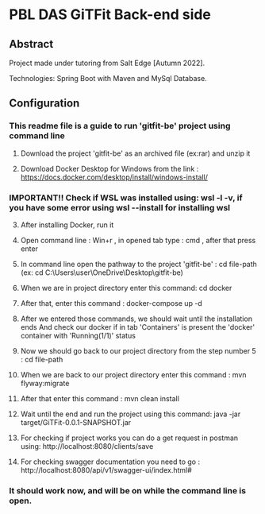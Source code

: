 # PBL DAS GiTFit Back-end side

## Abstract
Project made under tutoring from Salt Edge [Autumn 2022].

Technologies: Spring Boot with Maven and MySql Database.

## Configuration
### This readme file is a guide to run 'gitfit-be' project using command line

1. Download the project 'gitfit-be' as an archived file (ex:rar) and unzip it

2. Download Docker Desktop for Windows from the link : https://docs.docker.com/desktop/install/windows-install/

### IMPORTANT!!  Check if WSL was installed using: wsl -l -v, if you have some error using wsl --install for installing wsl

3. After installing Docker, run it

4. Open command line : Win+r , in opened tab type : cmd , after that press enter

5. In command line open the pathway to the project 'gitfit-be' : cd file-path (ex: cd C:\Users\user\OneDrive\Desktop\gitfit-be)

6. When we are in project directory enter this command: cd docker

7. After that, enter this command : docker-compose up -d

8. After we entered those commands, we should wait until the installation ends
   And check our docker if in tab 'Containers' is present the 'docker' container with 'Running(1/1)' status

9. Now we should go back to our project directory from the step number 5 : cd file-path

10. When we are back to our project directory enter this command : mvn flyway:migrate

11. After that enter this command : mvn clean install

12. Wait until the end and run the project using this command: java -jar target/GiTFit-0.0.1-SNAPSHOT.jar

13. For checking if project works you can do a get request in postman using: http://localhost:8080/clients/save

14. For checking swagger documentation you need to go : http://localhost:8080/api/v1/swagger-ui/index.html#

### It should work now, and will be on while the command line is open.

